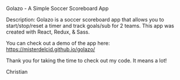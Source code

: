 Golazo - A Simple Soccer Scoreboard App

Description: Golazo is a soccer scoreboard app that allows you to start/stop/reset a timer and track goals/sub for 2 teams. This app was created with React, Redux, & Sass.

You can check out a demo of the app here: https://misterdelcid.github.io/golazo/

Thank you for taking the time to check out my code. It means a lot!

Christian
